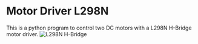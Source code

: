 # Motor Driver L298N
This is a python program to control two DC motors with a L298N H-Bridge motor driver.
![L298N H-Bridge](https://custom-build-robots.com/wp-content/uploads/2015/12/motor_controller_led-768x825.jpg)

